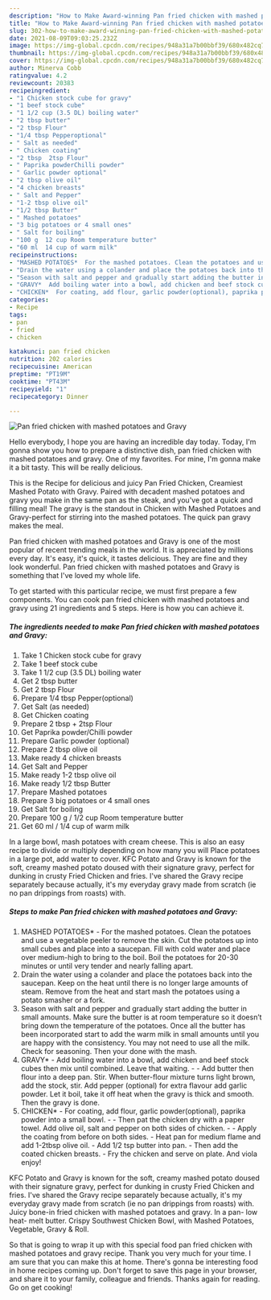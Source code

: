 ```yaml
---
description: "How to Make Award-winning Pan fried chicken with mashed potatoes and Gravy"
title: "How to Make Award-winning Pan fried chicken with mashed potatoes and Gravy"
slug: 302-how-to-make-award-winning-pan-fried-chicken-with-mashed-potatoes-and-gravy
date: 2021-08-09T09:03:25.232Z
image: https://img-global.cpcdn.com/recipes/948a31a7b00bbf39/680x482cq70/pan-fried-chicken-with-mashed-potatoes-and-gravy-recipe-main-photo.jpg
thumbnail: https://img-global.cpcdn.com/recipes/948a31a7b00bbf39/680x482cq70/pan-fried-chicken-with-mashed-potatoes-and-gravy-recipe-main-photo.jpg
cover: https://img-global.cpcdn.com/recipes/948a31a7b00bbf39/680x482cq70/pan-fried-chicken-with-mashed-potatoes-and-gravy-recipe-main-photo.jpg
author: Minerva Cobb
ratingvalue: 4.2
reviewcount: 20383
recipeingredient:
- "1 Chicken stock cube for gravy"
- "1 beef stock cube"
- "1 1/2 cup (3.5 DL) boiling water"
- "2 tbsp butter"
- "2 tbsp Flour"
- "1/4 tbsp Pepperoptional"
- " Salt as needed"
- " Chicken coating"
- "2 tbsp  2tsp Flour"
- " Paprika powderChilli powder"
- " Garlic powder optional"
- "2 tbsp olive oil"
- "4 chicken breasts"
- " Salt and Pepper"
- "1-2 tbsp olive oil"
- "1/2 tbsp Butter"
- " Mashed potatoes"
- "3 big potatoes or 4 small ones"
- " Salt for boiling"
- "100 g  12 cup Room temperature butter"
- "60 ml  14 cup of warm milk"
recipeinstructions:
- "MASHED POTATOES*  For the mashed potatoes. Clean the potatoes and use a vegetable peeler to remove the skin. Cut the potatoes up into small cubes and place into a saucepan. Fill with cold water and place over medium-high to bring to the boil. Boil the potatoes for 20-30 minutes or until very tender and nearly falling apart."
- "Drain the water using a colander and place the potatoes back into the saucepan. Keep on the heat until there is no longer large amounts of steam. Remove from the heat and start mash the potatoes using a potato smasher or a fork."
- "Season with salt and pepper and gradually start adding the butter in small amounts. Make sure the butter is at room temperature so it doesn’t bring down the temperature of the potatoes. Once all the butter has been incorporated start to add the warm milk in small amounts until you are happy with the consistency. You may not need to use all the milk. Check for seasoning. Then your done with the mash."
- "GRAVY*  Add boiling water into a bowl, add chicken and beef stock cubes then mix until combined. Leave that waiting.   Add butter then flour into a deep pan. Stir. When butter-flour mixture turns light brown, add the stock, stir. Add pepper (optional) for extra flavour add garlic powder. Let it boil, take it off heat when the gravy is thick and smooth. Then the gravy is done."
- "CHICKEN*  For coating, add flour, garlic powder(optional), paprika powder into a small bowl.   Then pat the chicken dry with a paper towel. Add olive oil, salt and pepper on both sides of chicken.   Apply the coating from before on both sides. Heat pan for medium flame and add 1-2tbsp olive oil. Add 1/2 tsp butter into pan. Then add the coated chicken breasts. Fry the chicken and serve on plate. And viola enjoy!"
categories:
- Recipe
tags:
- pan
- fried
- chicken

katakunci: pan fried chicken 
nutrition: 202 calories
recipecuisine: American
preptime: "PT19M"
cooktime: "PT43M"
recipeyield: "1"
recipecategory: Dinner

---
```



![Pan fried chicken with mashed potatoes and Gravy](https://img-global.cpcdn.com/recipes/948a31a7b00bbf39/680x482cq70/pan-fried-chicken-with-mashed-potatoes-and-gravy-recipe-main-photo.jpg)

Hello everybody, I hope you are having an incredible day today. Today, I'm gonna show you how to prepare a distinctive dish, pan fried chicken with mashed potatoes and gravy. One of my favorites. For mine, I'm gonna make it a bit tasty. This will be really delicious.

This is the Recipe for delicious and juicy Pan Fried Chicken, Creamiest Mashed Potato with Gravy. Paired with decadent mashed potatoes and gravy you make in the same pan as the steak, and you&#39;ve got a quick and filling meal! The gravy is the standout in Chicken with Mashed Potatoes and Gravy-perfect for stirring into the mashed potatoes. The quick pan gravy makes the meal.

Pan fried chicken with mashed potatoes and Gravy is one of the most popular of recent trending meals in the world. It is appreciated by millions every day. It's easy, it's quick, it tastes delicious. They are fine and they look wonderful. Pan fried chicken with mashed potatoes and Gravy is something that I've loved my whole life.


To get started with this particular recipe, we must first prepare a few components. You can cook pan fried chicken with mashed potatoes and gravy using 21 ingredients and 5 steps. Here is how you can achieve it.

<!--inarticleads1-->

##### The ingredients needed to make Pan fried chicken with mashed potatoes and Gravy:

1. Take 1 Chicken stock cube for gravy
1. Take 1 beef stock cube
1. Take 1 1/2 cup (3.5 DL) boiling water
1. Get 2 tbsp butter
1. Get 2 tbsp Flour
1. Prepare 1/4 tbsp Pepper(optional)
1. Get  Salt (as needed)
1. Get  Chicken coating
1. Prepare 2 tbsp + 2tsp Flour
1. Get  Paprika powder/Chilli powder
1. Prepare  Garlic powder (optional)
1. Prepare 2 tbsp olive oil
1. Make ready 4 chicken breasts
1. Get  Salt and Pepper
1. Make ready 1-2 tbsp olive oil
1. Make ready 1/2 tbsp Butter
1. Prepare  Mashed potatoes
1. Prepare 3 big potatoes or 4 small ones
1. Get  Salt for boiling
1. Prepare 100 g / 1/2 cup Room temperature butter
1. Get 60 ml / 1/4 cup of warm milk


In a large bowl, mash potatoes with cream cheese. This is also an easy recipe to divide or multiply depending on how many you will Place potatoes in a large pot, add water to cover. KFC Potato and Gravy is known for the soft, creamy mashed potato doused with their signature gravy, perfect for dunking in crusty Fried Chicken and fries. I&#39;ve shared the Gravy recipe separately because actually, it&#39;s my everyday gravy made from scratch (ie no pan drippings from roasts) with. 

<!--inarticleads2-->

##### Steps to make Pan fried chicken with mashed potatoes and Gravy:

1. MASHED POTATOES*  - For the mashed potatoes. Clean the potatoes and use a vegetable peeler to remove the skin. Cut the potatoes up into small cubes and place into a saucepan. Fill with cold water and place over medium-high to bring to the boil. Boil the potatoes for 20-30 minutes or until very tender and nearly falling apart.
1. Drain the water using a colander and place the potatoes back into the saucepan. Keep on the heat until there is no longer large amounts of steam. Remove from the heat and start mash the potatoes using a potato smasher or a fork.
1. Season with salt and pepper and gradually start adding the butter in small amounts. Make sure the butter is at room temperature so it doesn’t bring down the temperature of the potatoes. Once all the butter has been incorporated start to add the warm milk in small amounts until you are happy with the consistency. You may not need to use all the milk. Check for seasoning. Then your done with the mash.
1. GRAVY*  - Add boiling water into a bowl, add chicken and beef stock cubes then mix until combined. Leave that waiting.  -  - Add butter then flour into a deep pan. Stir. When butter-flour mixture turns light brown, add the stock, stir. Add pepper (optional) for extra flavour add garlic powder. Let it boil, take it off heat when the gravy is thick and smooth. Then the gravy is done.
1. CHICKEN*  - For coating, add flour, garlic powder(optional), paprika powder into a small bowl.  -  - Then pat the chicken dry with a paper towel. Add olive oil, salt and pepper on both sides of chicken.  -  - Apply the coating from before on both sides. - Heat pan for medium flame and add 1-2tbsp olive oil. - Add 1/2 tsp butter into pan. - Then add the coated chicken breasts. - Fry the chicken and serve on plate. And viola enjoy!


KFC Potato and Gravy is known for the soft, creamy mashed potato doused with their signature gravy, perfect for dunking in crusty Fried Chicken and fries. I&#39;ve shared the Gravy recipe separately because actually, it&#39;s my everyday gravy made from scratch (ie no pan drippings from roasts) with. Juicy bone-in fried chicken with mashed potatoes and gravy. In a pan- low heat- melt butter. Crispy Southwest Chicken Bowl, with Mashed Potatoes, Vegetable, Gravy &amp; Roll. 

So that is going to wrap it up with this special food pan fried chicken with mashed potatoes and gravy recipe. Thank you very much for your time. I am sure that you can make this at home. There's gonna be interesting food in home recipes coming up. Don't forget to save this page in your browser, and share it to your family, colleague and friends. Thanks again for reading. Go on get cooking!
